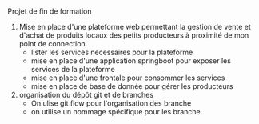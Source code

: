 <p><br />Projet de fin de formation</p>
<ol>
    <li> Mise en place d'une plateforme web permettant la gestion de vente et d'achat de produits locaux des petits producteurs à proximité de mon point de connection.
        <ul>
            <li>lister les services necessaires pour la plateforme </li>
            <li>mise en place d'une application springboot pour exposer les services de la plateforme </li>
            <li>mise en place d'une frontale pour consommer les services </li>
            <li>mise en place de base de donnée pour gérer les producteurs</li>
        </ul>
    </li>
    <li>organisation du dépôt git et de branches
    <ul>
    <li>On ulise git flow pour l'organisation des branche</li>
    <li>on utilise un nommage spécifique pour les branche</li>
    </li>
</ol>